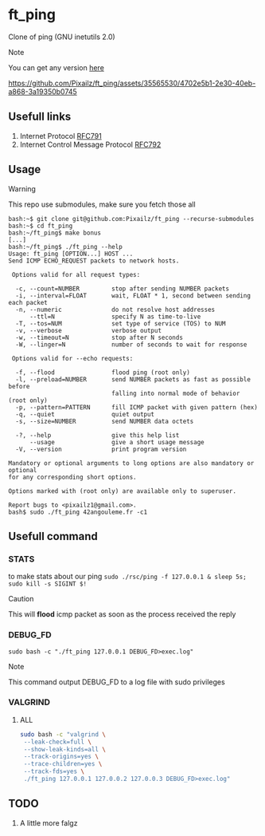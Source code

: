 # ft_ping

Clone of ping (GNU inetutils 2.0)
> [!NOTE]
> You can get any version [here](https://ftp.wayne.edu/gnu/inetutils/)

https://github.com/Pixailz/ft_ping/assets/35565530/4702e5b1-2e30-40eb-a868-3a19350b0745

## Usefull links

1. Internet Protocol
   [RFC791](https://datatracker.ietf.org/doc/html/rfc791)
1. Internet Control Message Protocol
   [RFC792](https://datatracker.ietf.org/doc/html/rfc792)

## Usage

> [!WARNING]
> This repo use submodules, make sure you fetch those all

```
bash:~$ git clone git@github.com:Pixailz/ft_ping --recurse-submodules
bash:~$ cd ft_ping
bash:~/ft_ping$ make bonus
[...]
bash:~/ft_ping$ ./ft_ping --help
Usage: ft_ping [OPTION...] HOST ...
Send ICMP ECHO_REQUEST packets to network hosts.

 Options valid for all request types:

  -c, --count=NUMBER         stop after sending NUMBER packets
  -i, --interval=FLOAT       wait, FLOAT * 1, second between sending each packet
  -n, --numeric              do not resolve host addresses
      --ttl=N                specify N as time-to-live
  -T, --tos=NUM              set type of service (TOS) to NUM
  -v, --verbose              verbose output
  -w, --timeout=N            stop after N seconds
  -W, --linger=N             number of seconds to wait for response

 Options valid for --echo requests:

  -f, --flood                flood ping (root only)
  -l, --preload=NUMBER       send NUMBER packets as fast as possible before
                             falling into normal mode of behavior (root only)
  -p, --pattern=PATTERN      fill ICMP packet with given pattern (hex)
  -q, --quiet                quiet output
  -s, --size=NUMBER          send NUMBER data octets

  -?, --help                 give this help list
      --usage                give a short usage message
  -V, --version              print program version

Mandatory or optional arguments to long options are also mandatory or optional
for any corresponding short options.

Options marked with (root only) are available only to superuser.

Report bugs to <pixailz1@gmail.com>.
bash$ sudo ./ft_ping 42angouleme.fr -c1
```

## Usefull command

### STATS

to make stats about our ping
`sudo ./rsc/ping -f 127.0.0.1 & sleep 5s; sudo kill -s SIGINT $!`
   > [!CAUTION]
   > This will **flood** icmp packet as soon as the process received the reply

### DEBUG_FD

`sudo bash -c "./ft_ping 127.0.0.1 DEBUG_FD>exec.log"`
   > [!NOTE]
   > This command output DEBUG_FD to a log file with sudo privileges

### VALGRIND
1. ALL
   ```sh
   sudo bash -c "valgrind \
    --leak-check=full \
    --show-leak-kinds=all \
    --track-origins=yes \
    --trace-children=yes \
    --track-fds=yes \
    ./ft_ping 127.0.0.1 127.0.0.2 127.0.0.3 DEBUG_FD>exec.log"
   ```

## TODO

1. A little more falgz
